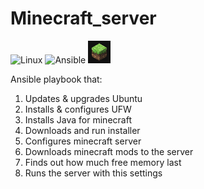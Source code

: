 # Minecraft_server
<p align="left">
  <img src="https://raw.githubusercontent.com/danielcranney/readme-generator/main/public/icons/skills/linux-colored.svg" width="36" height="36" alt="Linux" />
  <img src="https://upload.wikimedia.org/wikipedia/commons/2/24/Ansible_logo.svg" width="36" height="36" alt="Ansible" />
  <img src="https://raw.githubusercontent.com/edent/SuperTinyIcons/master/images/svg/minecraft.svg" width="36" height="36" alt="Minecraft" />
</p>

Ansible playbook that:
1. Updates & upgrades Ubuntu
2. Installs & configures UFW
3. Installs Java for minecraft
4. Downloads and run installer
5. Configures minecraft server
6. Downloads minecraft mods to the server
7. Finds out how much free memory last
8. Runs the server with this settings
